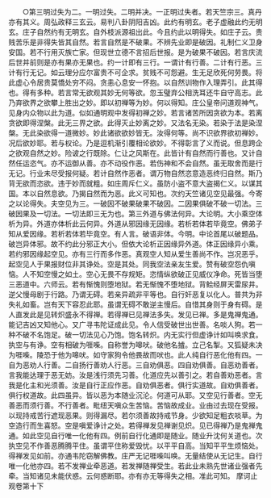 <!-- { "loadSidebar": true } -->
　　○第三明过失为二。一明过失。二明并决。一正明过失者。若天竺宗三。真丹亦有其义。周弘政释三玄云。易判八卦阴阳吉凶。此约有明玄。老子虚融此约无明玄。庄子自然约有无明玄。自外枝派源祖出此。今且约此以明得失。如庄子云。贵贱苦乐是非得失皆其自然。若言自然是不破果。不辨先业即是破因。礼制仁义卫身安国。若不行用灭族亡家。但现世立德不言招后世报。是为破果不破因。若言庆流后世并前则是亦有果亦无果也。约一计即有三行。一谓计有行善。二计有行恶。三计有行无记。如云理分应尔富贵不可企求。贫贱不可怨避。生无足欣死何劳畏。将此虚心令居贵莫憍处穷不闷。贪恚心息安一怀抱。以自然训物作入理弄引。此其得也。得有多种。若言常无欲观其妙无何等欲。忽玉璧弃公相洗耳还牛自守高志。此乃弃欲界之欲攀上胜出之妙。即以初禅等为妙。何以得知。庄公皇帝问道观神气。见身内众物以此为道。似如通明观中发得初禅之妙。若言诸苦所因贪欲为本。若离贪欲即得涅槃。此无三界之欲。此得灭止妙离之妙。又法名无染。若染于法是染涅槃。无此染欲得一道微妙。妙此诸欲欲妙皆无。汝得何等。尚不识欲界欲初禅妙。况后欲妙耶。若与权论。乃是逗机渐引覆相论欲妙。不得彰言了义而说。但息跨企之欲观自然之妙。险诐之行既除。仁让之风斯在。此皆计有自然而行善也。又计自然任运恣气。亦不运御从善。亦不动役作恶。若伤神和不会自然。虽无取舍而是行无记。行业未尽受报何疑。若计自然作恶者。谓万物自然恣意造恶终归自然。斯乃背无欲而恣欲。违于妙而就粗。如庄周斥仁义。虽防小盗不意大盗揭仁义。以谋其国。本以自然息欲。乃揭自然而为恶。此义可知也。次约天竺诸见空见最强。今寄之以论得失。夫空见为三。一破因不破果破果不破因。二因果俱破不破一切法。三破因果及一切法。一切法即三无为也。第三外道与佛法何异。大论明。大小乘空体析为异。外道亦体析此云何异。外道从邪因缘无因缘。若析若体若毕竟空。佛弟子知从爱因缘。若析若体若毕竟空。有人言。破语非体。今明。中论首尾以破题品。破岂异体邪。故不约此分邪正大小。但依大论析正因缘异外道。体正因缘异小乘。若约邪因缘起空见。亦有三行而多作恶。真观空人知从爱生善尚不作。岂况恶乎。起空见人于果报财位非其诤处。空是其处。同我空法亲友生爱。赞有破空怨仇嗔恼。人不知空慢之如土。空心无畏不存规矩。恣情纵欲破正见威仪净命。死皆当堕三恶道中。六师云。若有惭愧则堕地狱。若无惭愧不堕地狱。背鲙经屏天雷尿井。逆父慢母剧于行路。乃谓无碍。若亲异疏非平等也。自行奸恶复以化人。普共为非失礼如畜。岂有天下容忍此耶。虽谓无碍不敢逆主慢后。自惜其身则于身有碍。是人直发此是见转炽盛永不得禅。若得禅已见禅法多失。发见已禅。多是鬼禅鬼通。能记吉凶又知他心。又广寻韦陀证成此见。令人信受破世出世善。名啖人狗。若一种不破不名饱足。破一切法见心乃饱。饱名转炽。内无实行但虚诤计如叫唤求食。执空与有诤。空有相破为啀喍。自称誉为嗥吠。破他名摣。立己名掣。又狐疑未决为啀喍。陵恐于他为嗥吠。如守家狗令他畏故而吠也。此人纯自行恶化他有四。一自为恶劝人行善。二自扬行善劝人行恶。三自劝俱恶。四自劝俱善。自恶劝善者。言我能达理于恶无妨。汝是浅行须先习善。化道应先以善引之。若自善劝恶者。言我是化主和光须善。汝是自行正应作恶。自劝俱恶者。俱行实道故。自劝俱善者。俱行权道故。此四虽异。皆以恶为本随业沉沦。何道可从耶。又空见行善者。空无善恶而须行善。不行善者。毗纽天嗔众生苦恼。苦恼故成业。业由过去现在受报。以现持戒苦行遮现恶果。则得漏尽。若尔须善故持戒节身。少欲知足粗衣啖草。为空造行而生喜怒。空是嗔爱诤计之处。若得禅发见禅谢见炽。见已得禅乃是鬼禅鬼通。如此空见自行唯一化他有四。例前自行化通即是随业。随业升沈何关道也。次执空见不作善恶腾腾平住。虽谓平住称爱毁忧。以平平自高。当知平平生烦恼处。得禅发见如前。亦通韦陀窃解佛教。庄严无记啀喍叫唤。无量结使从无记生。自行唯一化他亦四。若不发禅业牵恶道。若发禅随禅受生。若此业未熟先世诸业强者先牵。当知诸见未能伏惑。云何惑断耶。亦有亦无等得失之相。准此可知。
摩诃止观卷第十下
